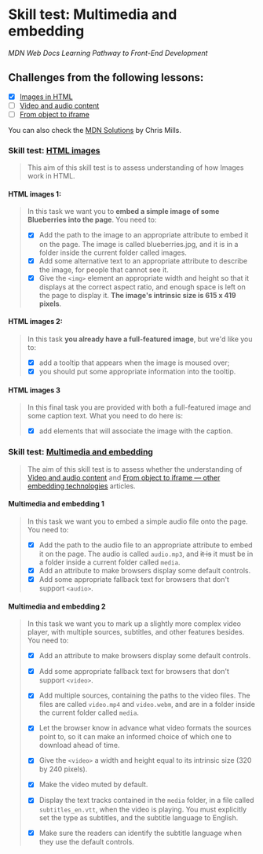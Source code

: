 # Skill test: Multimedia and embedding

_MDN Web Docs Learning Pathway to Front-End Development_

## Challenges from the following lessons:

-   [x] [Images in HTML](https://developer.mozilla.org/en-US/docs/Learn/HTML/Multimedia_and_embedding/Images_in_HTML)
-   [ ] [Video and audio content](https://developer.mozilla.org/en-US/docs/Learn/HTML/Multimedia_and_embedding/Video_and_audio_content)
-   [ ] [From object to iframe](https://developer.mozilla.org/en-US/docs/Learn/HTML/Multimedia_and_embedding/Other_embedding_technologies)

You can also check the [MDN Solutions](https://github.com/mdn/learning-area/tree/master/html/multimedia-and-embedding/tasks/) by Chris Mills.

### Skill test: [HTML images](https://developer.mozilla.org/en-US/docs/Learn/HTML/Multimedia_and_embedding/Images_in_HTML/Test_your_skills:_HTML_images)

> This aim of this skill test is to assess understanding of how Images work in HTML.

#### HTML images 1:

> In this task we want you to **embed a simple image of some Blueberries into the page**. You need to:
>
> -   [x] Add the path to the image to an appropriate attribute to embed it on the page. The image is called blueberries.jpg, and it is in a folder inside the current folder called images.
> -   [x] Add some alternative text to an appropriate attribute to describe the image, for people that cannot see it.
> -   [x] Give the `<img>` element an appropriate width and height so that it displays at the correct aspect ratio, and enough space is left on the page to display it. **The image's intrinsic size is 615 x 419 pixels**.

#### HTML images 2:

> In this task **you already have a full-featured image**, but we'd like you to:
>
> -   [x]  add a tooltip that appears when the image is moused over; 
> -   [x]  you should put some appropriate information into the tooltip.

#### HTML images 3

> In this final task you are provided with both a full-featured image  and some caption text. What you need to do here is:
>
> - [x] add elements that  will associate the image with the caption.

### Skill test: [Multimedia and embedding](https://developer.mozilla.org/en-US/docs/Learn/HTML/Multimedia_and_embedding/Video_and_audio_content/Test_your_skills:_Multimedia_and_embedding)

> The aim of this skill test is to assess whether the understanding of [Video and audio content](https://developer.mozilla.org/en-US/docs/Learn/HTML/Multimedia_and_embedding/Video_and_audio_content) and [From object to iframe — other embedding technologies](https://developer.mozilla.org/en-US/docs/Learn/HTML/Multimedia_and_embedding/Other_embedding_technologies) articles.

#### Multimedia and embedding 1

> In this task we want you to embed a simple audio file onto the page. You need to:
>
> - [x] Add the path to the audio file to an appropriate attribute to embed it on the page. The audio is called `audio.mp3`, and ~~it is~~  it must be in a folder inside a current folder called `media`.
> - [x] Add an attribute to make browsers display some default controls.
> - [x] Add some appropriate fallback text for browsers that don't support `<audio>`.

#### Multimedia and embedding 2

> In this task we want you to mark up a slightly more complex video player, with multiple sources, subtitles, and other features besides. You need to:
>
> - [x] Add an attribute to make browsers display some default controls.
>
> - [x] Add some appropriate fallback text for browsers that don't support `<video>`.
>
> - [x] Add multiple sources, containing the paths to the video files. The files are called `video.mp4` and `video.webm`, and are in a folder inside the current folder called `media`.
>
> - [x] Let the browser know in advance what video formats the sources  point to, so it can make an informed choice of which one to download  ahead of time.
>
> - [x] Give the `<video>` a width and height equal to its intrinsic size (320 by 240 pixels).
>
> - [x] Make the video muted by default.
>
> - [x] Display the text tracks contained in the `media` folder, in a file called `subtitles_en.vtt`, when the video is playing. You must explicitly set the type as subtitles, and the subtitle language to English.
>
> - [x] Make sure the readers can identify the subtitle language when they use the default controls.